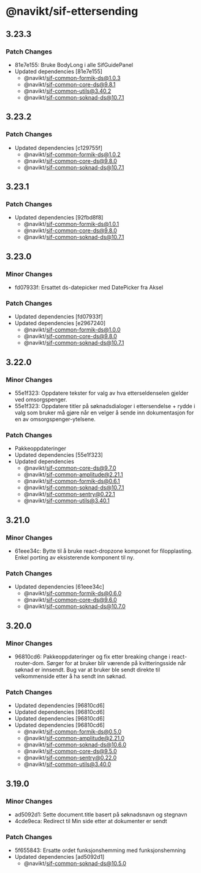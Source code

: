 # @navikt/sif-ettersending

## 3.23.3

### Patch Changes

-   81e7e155: Bruke BodyLong i alle SifGuidePanel
-   Updated dependencies [81e7e155]
    -   @navikt/sif-common-formik-ds@1.0.3
    -   @navikt/sif-common-core-ds@9.8.1
    -   @navikt/sif-common-utils@3.40.2
    -   @navikt/sif-common-soknad-ds@10.7.1

## 3.23.2

### Patch Changes

-   Updated dependencies [c129755f]
    -   @navikt/sif-common-formik-ds@1.0.2
    -   @navikt/sif-common-core-ds@9.8.0
    -   @navikt/sif-common-soknad-ds@10.7.1

## 3.23.1

### Patch Changes

-   Updated dependencies [92fbd8f8]
    -   @navikt/sif-common-formik-ds@1.0.1
    -   @navikt/sif-common-core-ds@9.8.0
    -   @navikt/sif-common-soknad-ds@10.7.1

## 3.23.0

### Minor Changes

-   fd07933f: Ersattet ds-datepicker med DatePicker fra Aksel

### Patch Changes

-   Updated dependencies [fd07933f]
-   Updated dependencies [e2967240]
    -   @navikt/sif-common-formik-ds@1.0.0
    -   @navikt/sif-common-core-ds@9.8.0
    -   @navikt/sif-common-soknad-ds@10.7.1

## 3.22.0

### Minor Changes

-   55e1f323: Oppdatere tekster for valg av hva etterseldenselen gjelder ved omsorgspenger.
-   55e1f323: Oppdatere titler på søknadsdialoger i ettersendelse + rydde i valg som bruker må gjøre når en velger å sende inn dokumentasjon for en av omsorgspenger-ytelsene.

### Patch Changes

-   Pakkeoppdateringer
-   Updated dependencies [55e1f323]
-   Updated dependencies
    -   @navikt/sif-common-core-ds@9.7.0
    -   @navikt/sif-common-amplitude@2.21.1
    -   @navikt/sif-common-formik-ds@0.6.1
    -   @navikt/sif-common-soknad-ds@10.7.1
    -   @navikt/sif-common-sentry@0.22.1
    -   @navikt/sif-common-utils@3.40.1

## 3.21.0

### Minor Changes

-   61eee34c: Bytte til å bruke react-dropzone komponet for filopplasting. Enkel porting av eksisterende komponent til ny.

### Patch Changes

-   Updated dependencies [61eee34c]
    -   @navikt/sif-common-formik-ds@0.6.0
    -   @navikt/sif-common-core-ds@9.6.0
    -   @navikt/sif-common-soknad-ds@10.7.0

## 3.20.0

### Minor Changes

-   96810cd6: Pakkeoppdateringer og fix etter breaking change i react-router-dom. Sørger for at bruker blir værende på kvitteringsside når søknad er innsendt. Bug var at bruker ble sendt direkte til velkommenside etter å ha sendt inn søknad.

### Patch Changes

-   Updated dependencies [96810cd6]
-   Updated dependencies [96810cd6]
-   Updated dependencies [96810cd6]
-   Updated dependencies [96810cd6]
    -   @navikt/sif-common-formik-ds@0.5.0
    -   @navikt/sif-common-amplitude@2.21.0
    -   @navikt/sif-common-soknad-ds@10.6.0
    -   @navikt/sif-common-core-ds@9.5.0
    -   @navikt/sif-common-sentry@0.22.0
    -   @navikt/sif-common-utils@3.40.0

## 3.19.0

### Minor Changes

-   ad5092d1: Sette document.title basert på søknadsnavn og stegnavn
-   4cde9eca: Redirect til Min side etter at dokumenter er sendt

### Patch Changes

-   5f655843: Ersatte ordet funksjonshemming med funksjonshemning
-   Updated dependencies [ad5092d1]
    -   @navikt/sif-common-soknad-ds@10.5.0
